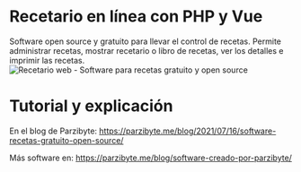 # Recetario en línea con PHP y Vue
Software open source y gratuito para llevar el control de recetas. Permite administrar recetas, mostrar recetario o libro de recetas, ver los detalles e imprimir las recetas.
![Recetario web - Software para recetas gratuito y open source](https://parzibyte.me/blog/wp-content/uploads/2021/07/Recetario-web-con-PHP-y-Vue-Open-source-y-gratuito.png)

# Tutorial y explicación
En el blog de Parzibyte: https://parzibyte.me/blog/2021/07/16/software-recetas-gratuito-open-source/

Más software en: https://parzibyte.me/blog/software-creado-por-parzibyte/